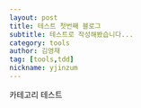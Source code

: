 ```yaml
---
layout: post
title: 테스트 첫번째 블로그
subtitle: 테스트로 작성해봤습니다...
category: tools
author: 김영재
tag: [tools,tdd]
nickname: yjinzum
---
```


카테고리 테스트